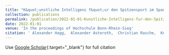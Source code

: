 ```yaml
---
title: "K&quot;unstliche Intelligenz f&quot;ur den Spitzensport im Spannungsfeld zwischen Big und Small Data"
collection: publications
permalink: /publication/2022-01-01-Kunstliche-Intelligenz-fur-den-Spitzensport-im-Spannungsfeld-zwischen-Big-und-Small-Data
date: 2022-01-01
venue: 'In the proceedings of Hochschule Bonn-Rhein-Sieg'
citation: ' Alexander Hagg,  Alexander Asteroth,  Christian Rasche,  Kevin Bach,  Mark Pfeiffer, &quot;K&amp;quot;unstliche Intelligenz f&amp;quot;ur den Spitzensport im Spannungsfeld zwischen Big und Small Data.&quot; In the proceedings of Hochschule Bonn-Rhein-Sieg, 2022.'
---
```

Use [Google Scholar](https://scholar.google.com/scholar?q=K&quot;unstliche+Intelligenz+f&quot;ur+den+Spitzensport+im+Spannungsfeld+zwischen+Big+und+Small+Data){:target="_blank"} for full citation